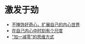 # 激发于劲

* [不掩饰好奇心，扩展自己的内心世界](不掩饰好奇心，扩展自己的内心世界.md)
* [在自己内心中时刻有个尺度](在自己内心中时刻有个尺度.md)
* ["加一减零"的思维方式]("加一减零"的思维方式.md)
